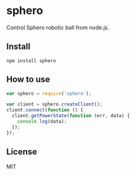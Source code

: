 # sphero

Control Sphero robotic ball from node.js.

## Install

```
npm install sphero
```

## How to use

```javascript
var sphero = require('sphero');

var client = sphero.createClient();
client.connect(function () {
  client.getPowerState(function (err, data) {
    console.log(data);
  });
});
```

## License

MIT